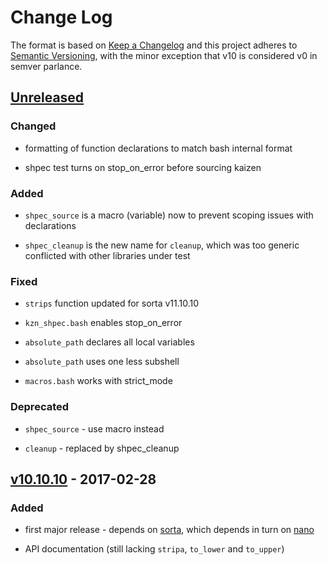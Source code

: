 Change Log
==========

The format is based on [Keep a Changelog] and this project adheres to
[Semantic Versioning], with the minor exception that v10 is considered
v0 in semver parlance.

[Unreleased]
------------

### Changed

-   formatting of function declarations to match bash internal format

-   shpec test turns on stop_on_error before sourcing kaizen

### Added

-   `shpec_source` is a macro (variable) now to prevent scoping issues
    with declarations

-   `shpec_cleanup` is the new name for `cleanup`, which was too generic
    conflicted with other libraries under test

### Fixed

-   `strips` function updated for sorta v11.10.10

-   `kzn_shpec.bash` enables stop_on_error

-   `absolute_path` declares all local variables

-   `absolute_path` uses one less subshell

-   `macros.bash` works with strict_mode

### Deprecated

-   `shpec_source` - use macro instead

-   `cleanup` - replaced by shpec_cleanup

[v10.10.10] - 2017-02-28
------------------------

### Added

-   first major release - depends on [sorta], which depends in turn on
    [nano]

-   API documentation (still lacking `stripa`, `to_lower` and
    `to_upper`)

  [Keep a Changelog]: http://keepachangelog.com/
  [Semantic Versioning]: http://semver.org/
  [Unreleased]: https://github.com/binaryphile/kaizen/compare/v10.10.10...v10.11
  [v10.10.10]: https://github.com/binaryphile/kaizen/compare/v0.4...v10.10.10
  [sorta]: https://github.com/binaryphile/sorta
  [nano]: https://github.com/binaryphile/nano
